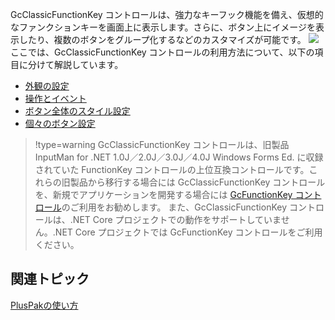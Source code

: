 GcClassicFunctionKey コントロールは、強力なキーフック機能を備え、仮想的なファンクションキーを画面上に表示します。さらに、ボタン上にイメージを表示したり、複数のボタンをグループ化するなどのカスタマイズが可能です。
![](/DOCUMENT_SITE_LINK_PREFIX_HERE/document-site-files/images/06fadbb1-c461-433a-b385-ae4966e56069/images/gcclassicfunctionkey.png)
ここでは、GcClassicFunctionKey コントロールの利用方法について、以下の項目に分けて解説しています。

* [外観の設定](gcdocsite__documentlink?toc-item-id=23bb6719-ede0-43b2-b30e-476931ebbca1)
* [操作とイベント](gcdocsite__documentlink?toc-item-id=887e51ff-ec5c-4d57-b642-630de8394b61)
* [ボタン全体のスタイル設定](gcdocsite__documentlink?toc-item-id=e4fe7d2e-e79f-440e-a26a-5b4100a71843)
* [個々のボタン設定](gcdocsite__documentlink?toc-item-id=48abf538-16d3-4172-9f1a-1d94f94df2c3)

> !type=warning
> GcClassicFunctionKey コントロールは、旧製品 InputMan for .NET 1.0J／2.0J／3.0J／4.0J Windows Forms Ed. に収録されていた FunctionKey コントロールの上位互換コントロールです。これらの旧製品から移行する場合には GcClassicFunctionKey コントロールを、新規でアプリケーションを開発する場合には [GcFunctionKey コントロール](gcdocsite__documentlink?toc-item-id=60df31c2-966b-45a6-8e2d-17cc4f844f1a)のご利用をお勧めします。
> また、GcClassicFunctionKey コントロールは、.NET Core プロジェクトでの動作をサポートしていません。.NET Core プロジェクトでは GcFunctionKey コントロールをご利用ください。

## 関連トピック

[PlusPakの使い方](gcdocsite__documentlink?toc-item-id=f660d5eb-01cf-4c16-8edb-cac373cd0651)